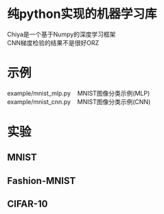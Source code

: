 # 纯python实现的机器学习库
Chiya是一个基于Numpy的深度学习框架 <br>
CNN梯度检验的结果不是很好ORZ
# 示例
example/mnist_mlp.py &nbsp;&nbsp; MNIST图像分类示例(MLP) <br>
example/mnist_cnn.py &nbsp;&nbsp; MNIST图像分类示例(CNN)

# 实验
## MNIST
## Fashion-MNIST
## CIFAR-10